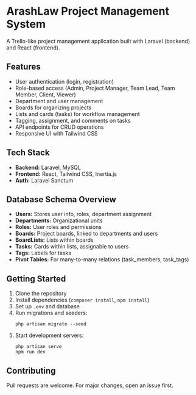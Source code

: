 # ArashLaw Project Management System

A Trello-like project management application built with Laravel (backend) and React (frontend).

## Features

- User authentication (login, registration)
- Role-based access (Admin, Project Manager, Team Lead, Team Member, Client, Viewer)
- Department and user management
- Boards for organizing projects
- Lists and cards (tasks) for workflow management
- Tagging, assignment, and comments on tasks
- API endpoints for CRUD operations
- Responsive UI with Tailwind CSS

## Tech Stack

- **Backend:** Laravel, MySQL
- **Frontend:** React, Tailwind CSS, Inertia.js
- **Auth:** Laravel Sanctum

## Database Schema Overview

- **Users:** Stores user info, roles, department assignment
- **Departments:** Organizational units
- **Roles:** User roles and permissions
- **Boards:** Project boards, linked to departments and users
- **BoardLists:** Lists within boards
- **Tasks:** Cards within lists, assignable to users
- **Tags:** Labels for tasks
- **Pivot Tables:** For many-to-many relations (task_members, task_tags)

## Getting Started

1. Clone the repository
2. Install dependencies (`composer install`, `npm install`)
3. Set up `.env` and database
4. Run migrations and seeders:
    ```
    php artisan migrate --seed
    ```
5. Start development servers:
    ```
    php artisan serve
    npm run dev
    ```

## Contributing

Pull requests are welcome. For major changes, open an issue first.